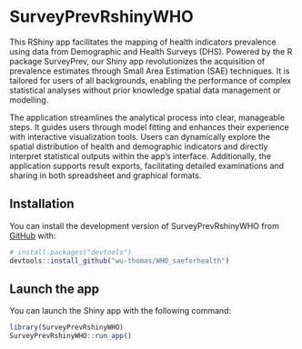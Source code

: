 
<!-- README.md is generated from README.Rmd. Please edit that file -->

# SurveyPrevRshinyWHO

<!-- badges: start -->
<!-- badges: end -->

This RShiny app facilitates the mapping of health indicators prevalence
using data from Demographic and Health Surveys (DHS). Powered by the R
package SurveyPrev, our Shiny app revolutionizes the acquisition of
prevalence estimates through Small Area Estimation (SAE) techniques. It
is tailored for users of all backgrounds, enabling the performance of
complex statistical analyses without prior knowledge spatial data
management or modelling.

The application streamlines the analytical process into clear,
manageable steps. It guides users through model fitting and enhances
their experience with interactive visualization tools. Users can
dynamically explore the spatial distribution of health and demographic
indicators and directly interpret statistical outputs within the app’s
interface. Additionally, the application supports result exports,
facilitating detailed examinations and sharing in both spreadsheet and
graphical formats.

## Installation

You can install the development version of SurveyPrevRshinyWHO from
[GitHub](https://github.com/) with:

``` r
# install.packages("devtools")
devtools::install_github("wu-thomas/WHO_saeforhealth")
```

## Launch the app

You can launch the Shiny app with the following command:

``` r
library(SurveyPrevRshinyWHO)
SurveyPrevRshinyWHO::run_app()
```
